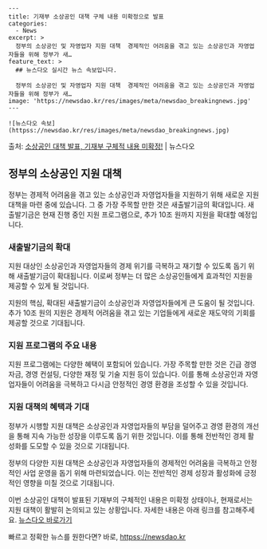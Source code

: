     ---
    title: 기재부 소상공인 대책 구체 내용 미확정으로 발표
    categories:
      - News
    excerpt: >
      정부의 소상공인 및 자영업자 지원 대책  경제적인 어려움을 겪고 있는 소상공인과 자영업자들을 위해 정부가 새…
    feature_text: >
      ## 뉴스다오 실시간 뉴스 속보입니다.
    
      정부의 소상공인 및 자영업자 지원 대책  경제적인 어려움을 겪고 있는 소상공인과 자영업자들을 위해 정부가 새…
    image: 'https://newsdao.kr/res/images/meta/newsdao_breakingnews.jpg'
    ---
    
    ![뉴스다오 속보](httpss://newsdao.kr/res/images/meta/newsdao_breakingnews.jpg)

<p>출처: <a href="httpss://newsdao.kr/4513" rel="dofollow">소상공인 대책 발표, 기재부 구체적 내용 미확정!</a> | 뉴스다오</p>

<h2 data-ke-size="size26">정부의 소상공인 지원 대책</h2>

정부는 경제적 어려움을 겪고 있는 소상공인과 자영업자들을 지원하기 위해 새로운 지원 대책을 마련 중에 있습니다. 그 중 가장 주목할 만한 것은 새출발기금의 확대입니다. 새출발기금은 현재 진행 중인 지원 프로그램으로, 추가 10조 원까지 지원을 확대할 예정입니다.

<h3>새출발기금의 확대</h3>
지원 대상인 소상공인과 자영업자들의 경제 위기를 극복하고 재기할 수 있도록 돕기 위해 새출발기금이 확대됩니다. 이로써 정부는 더 많은 소상공인들에게 효과적인 지원을 제공할 수 있게 될 것입니다.

<p data-ke-size="size16">지원의 핵심, 확대된 새출발기금이 소상공인과 자영업자들에게 큰 도움이 될 것입니다. 추가 10조 원의 지원은 경제적 어려움을 겪고 있는 기업들에게 새로운 재도약의 기회를 제공할 것으로 기대됩니다.</p>

<h3>지원 프로그램의 주요 내용</h3>
지원 프로그램에는 다양한 혜택이 포함되어 있습니다. 가장 주목할 만한 것은 긴급 경영 자금, 경영 컨설팅, 다양한 재정 및 기술 지원 등이 있습니다. 이를 통해 소상공인과 자영업자들이 어려움을 극복하고 다시금 안정적인 경영 환경을 조성할 수 있을 것입니다.

<h3>지원 대책의 혜택과 기대</h3>
정부가 시행할 지원 대책은 소상공인과 자영업자들의 부담을 덜어주고 경영 환경의 개선을 통해 지속 가능한 성장을 이루도록 돕기 위한 것입니다. 이를 통해 전반적인 경제 활성화를 도모할 수 있을 것으로 기대됩니다.

<p data-ke-size="size16">정부의 다양한 지원 대책은 소상공인과 자영업자들의 경제적인 어려움을 극복하고 안정적인 사업 운영을 돕기 위해 마련되었습니다. 이는 전반적인 경제 성장과 활성화에 긍정적인 영향을 미칠 것으로 기대됩니다.</p>

이번 소상공인 대책이 발표된 기재부의 구체적인 내용은 미확정 상태이나, 현재로서는 지원 대책이 활발히 논의되고 있는 상황입니다. 자세한 내용은 아래 링크를 참고해주세요. [뉴스다오 바로가기](httpss://newsdao.kr/4513) 

빠르고 정확한 뉴스를 원한다면? 바로, <a href="httpss://newsdao.kr" rel="dofollow">httpss://newsdao.kr</a>


    